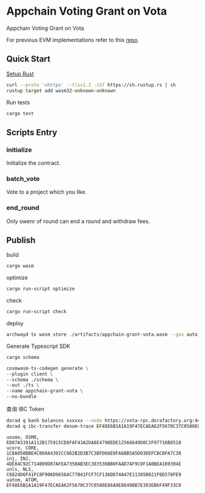 # Appchain Voting Grant on Vota

Appchain Voting Grant on Vota

For previous EVM implementations refer to this [repo](https://github.com/dorahacksglobal/qf-grant-contract/tree/bsc-long-term).

## Quick Start

[Setup Rust](https://rustup.rs/)

```sh
curl --proto '=https' --tlsv1.2 -sSf https://sh.rustup.rs | sh
rustup target add wasm32-unknown-unknown
```

Run tests

```sh
cargo test
```

## Scripts Entry

### initialize

Initialize the contract.

### batch_vote

Vote to a project which you like.

### end_round

Only owenr of round can end a round and withdraw fees.

## Publish

build

```sh
cargo wasm
```

optimize

```sh
cargo run-script optimize
```

check

```sh
cargo run-script check
```

deploy

```sh
archwayd tx wasm store ./artifacts/appchain-grant-vota.wasm --gas auto --gas-prices $(archwayd q rewards estimate-fees 1 --node 'https://rpc.constantine.archway.tech:443' --output json | jq -r '.gas_unit_price | (.amount + .denom)') --gas-adjustment 1.4 --from test-key --chain-id constantine-3 --node https://rpc.constantine.archway.tech:443 --broadcast-mode sync --output json -y
```

Generate Typescript SDK

```sh
cargo schema

cosmwasm-ts-codegen generate \
--plugin client \
--schema ./schema \
--out ./ts \
--name appchain-grant-vota \
--no-bundle
```

查询 IBC Token

```sh
dorad q bank balances xxxxxx --node https://vota-rpc.dorafactory.org:443
dorad q ibc-transfer denom-trace EF48E6B1A1A19F47ECAEA62F5670C37C0580E86A9E88498B7E393EB6F49F33C0 --node https://vota-rpc.dorafactory.org:443
```

```csv
uosmo, OSMO, ED07A3391A112B175915CD8FAF43A2DA8E4790EDE12566649D0C2F97716B8518
ucore, CORE, 1C8A050BBE4C060A4392CC062B2D3B7C3BFD68E0FA6BB5A5D03DEFCBC0FA7C38
inj, INJ, 4DE84C92C714009D07AFEA7350AB3EC383536BB0FAAD7AF9C0F1A0BEA169304E
unls, NLS, C6824D6F41FC8F906D9656AC77B41FCF7CF136DD74A47E11385B021F6D578FE9
uatom, ATOM, EF48E6B1A1A19F47ECAEA62F5670C37C0580E86A9E88498B7E393EB6F49F33C0
```
